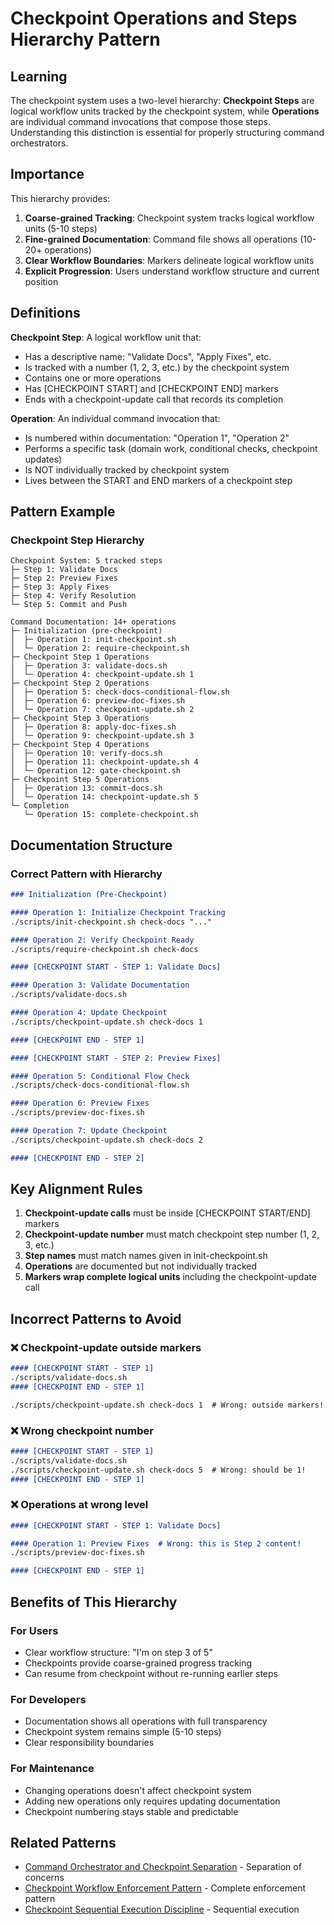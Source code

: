 # Checkpoint Operations and Steps Hierarchy Pattern

## Learning

The checkpoint system uses a two-level hierarchy: **Checkpoint Steps** are logical workflow units tracked by the checkpoint system, while **Operations** are individual command invocations that compose those steps. Understanding this distinction is essential for properly structuring command orchestrators.

## Importance

This hierarchy provides:
1. **Coarse-grained Tracking**: Checkpoint system tracks logical workflow units (5-10 steps)
2. **Fine-grained Documentation**: Command file shows all operations (10-20+ operations)
3. **Clear Workflow Boundaries**: Markers delineate logical workflow units
4. **Explicit Progression**: Users understand workflow structure and current position

## Definitions

**Checkpoint Step**: A logical workflow unit that:
- Has a descriptive name: "Validate Docs", "Apply Fixes", etc.
- Is tracked with a number (1, 2, 3, etc.) by the checkpoint system
- Contains one or more operations
- Has [CHECKPOINT START] and [CHECKPOINT END] markers
- Ends with a checkpoint-update call that records its completion

**Operation**: An individual command invocation that:
- Is numbered within documentation: "Operation 1", "Operation 2"
- Performs a specific task (domain work, conditional checks, checkpoint updates)
- Is NOT individually tracked by checkpoint system
- Lives between the START and END markers of a checkpoint step

## Pattern Example

### Checkpoint Step Hierarchy

```
Checkpoint System: 5 tracked steps
├─ Step 1: Validate Docs
├─ Step 2: Preview Fixes
├─ Step 3: Apply Fixes
├─ Step 4: Verify Resolution
└─ Step 5: Commit and Push

Command Documentation: 14+ operations
├─ Initialization (pre-checkpoint)
│  ├─ Operation 1: init-checkpoint.sh
│  └─ Operation 2: require-checkpoint.sh
├─ Checkpoint Step 1 Operations
│  ├─ Operation 3: validate-docs.sh
│  └─ Operation 4: checkpoint-update.sh 1
├─ Checkpoint Step 2 Operations
│  ├─ Operation 5: check-docs-conditional-flow.sh
│  ├─ Operation 6: preview-doc-fixes.sh
│  └─ Operation 7: checkpoint-update.sh 2
├─ Checkpoint Step 3 Operations
│  ├─ Operation 8: apply-doc-fixes.sh
│  └─ Operation 9: checkpoint-update.sh 3
├─ Checkpoint Step 4 Operations
│  ├─ Operation 10: verify-docs.sh
│  ├─ Operation 11: checkpoint-update.sh 4
│  └─ Operation 12: gate-checkpoint.sh
├─ Checkpoint Step 5 Operations
│  ├─ Operation 13: commit-docs.sh
│  └─ Operation 14: checkpoint-update.sh 5
└─ Completion
   └─ Operation 15: complete-checkpoint.sh
```

## Documentation Structure

### Correct Pattern with Hierarchy

```markdown
### Initialization (Pre-Checkpoint)

#### Operation 1: Initialize Checkpoint Tracking
./scripts/init-checkpoint.sh check-docs "..."

#### Operation 2: Verify Checkpoint Ready
./scripts/require-checkpoint.sh check-docs

#### [CHECKPOINT START - STEP 1: Validate Docs]

#### Operation 3: Validate Documentation
./scripts/validate-docs.sh

#### Operation 4: Update Checkpoint
./scripts/checkpoint-update.sh check-docs 1

#### [CHECKPOINT END - STEP 1]

#### [CHECKPOINT START - STEP 2: Preview Fixes]

#### Operation 5: Conditional Flow Check
./scripts/check-docs-conditional-flow.sh

#### Operation 6: Preview Fixes
./scripts/preview-doc-fixes.sh

#### Operation 7: Update Checkpoint
./scripts/checkpoint-update.sh check-docs 2

#### [CHECKPOINT END - STEP 2]
```

## Key Alignment Rules

1. **Checkpoint-update calls** must be inside [CHECKPOINT START/END] markers
2. **Checkpoint-update number** must match checkpoint step number (1, 2, 3, etc.)
3. **Step names** must match names given in init-checkpoint.sh
4. **Operations** are documented but not individually tracked
5. **Markers wrap complete logical units** including the checkpoint-update call

## Incorrect Patterns to Avoid

### ❌ Checkpoint-update outside markers
```markdown
#### [CHECKPOINT START - STEP 1]
./scripts/validate-docs.sh
#### [CHECKPOINT END - STEP 1]

./scripts/checkpoint-update.sh check-docs 1  # Wrong: outside markers!
```

### ❌ Wrong checkpoint number
```markdown
#### [CHECKPOINT START - STEP 1]
./scripts/validate-docs.sh
./scripts/checkpoint-update.sh check-docs 5  # Wrong: should be 1!
#### [CHECKPOINT END - STEP 1]
```

### ❌ Operations at wrong level
```markdown
#### [CHECKPOINT START - STEP 1: Validate Docs]

#### Operation 1: Preview Fixes  # Wrong: this is Step 2 content!
./scripts/preview-doc-fixes.sh

#### [CHECKPOINT END - STEP 1]
```

## Benefits of This Hierarchy

### For Users
- Clear workflow structure: "I'm on step 3 of 5"
- Checkpoints provide coarse-grained progress tracking
- Can resume from checkpoint without re-running earlier steps

### For Developers
- Documentation shows all operations with full transparency
- Checkpoint system remains simple (5-10 steps)
- Clear responsibility boundaries

### For Maintenance
- Changing operations doesn't affect checkpoint system
- Adding new operations only requires updating documentation
- Checkpoint numbering stays stable and predictable

## Related Patterns

- [Command Orchestrator and Checkpoint Separation](command-orchestrator-checkpoint-separation.md) - Separation of concerns
- [Checkpoint Workflow Enforcement Pattern](checkpoint-workflow-enforcement-pattern.md) - Complete enforcement pattern
- [Checkpoint Sequential Execution Discipline](checkpoint-sequential-execution-discipline.md) - Sequential execution
